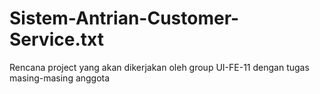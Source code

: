 # Sistem-Antrian-Customer-Service.txt
Rencana project yang akan dikerjakan oleh group UI-FE-11 dengan tugas masing-masing anggota
